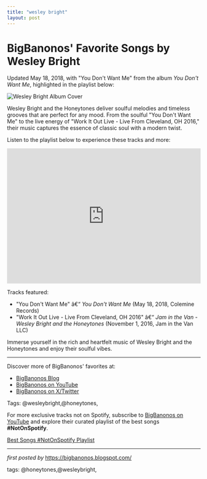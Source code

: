 ```yaml
---
title: "wesley bright"
layout: post
---
```

<div class="post-title"> <h1>BigBanonos' Favorite Songs by Wesley Bright</h1>
</div>
<p>Updated May 18, 2018, with "You Don't Want Me" from the album <i>You Don't Want Me</i>, highlighted in the playlist below:</p>
<div class="post-image"> <img src="https://et7i4ertafz.exactdn.com/wp-content/uploads/2022/07/WESLEY-BRIGHT-ARTIST-IMAGE.jpg?strip=all&lossy=1&ssl=1" alt="Wesley Bright Album Cover">
</div>
<p>Wesley Bright and the Honeytones deliver soulful melodies and timeless grooves that are perfect for any mood. From the soulful "You Don't Want Me" to the live energy of "Work It Out Live - Live From Cleveland, OH 2016," their music captures the essence of classic soul with a modern twist.</p>
<p>Listen to the playlist below to experience these tracks and more:</p>
<div class="spotify-embed"> <iframe src="https://open.spotify.com/embed/playlist/3Vivt2lVjxieCO5sYPLiwS?utm_source=generator" width="100%" height="352" frameBorder="0" allowfullscreen="" allow="autoplay; clipboard-write; encrypted-media; fullscreen; picture-in-picture" loading="lazy"></iframe>
</div>
<p>Tracks featured:</p>
<ul> <li>"You Don't Want Me" â€“ <i>You Don't Want Me</i> (May 18, 2018, Colemine Records)</li> <li>"Work It Out Live - Live From Cleveland, OH 2016" â€“ <i>Jam in the Van - Wesley Bright and the Honeytones</i> (November 1, 2016, Jam in the Van LLC)</li>
</ul>
<p>Immerse yourself in the rich and heartfelt music of Wesley Bright and the Honeytones and enjoy their soulful vibes.</p>
<hr>
<div class="post-footer"> <p>Discover more of BigBanonos' favorites at:</p> <ul> <li><a href="https://bigbanonos.blogspot.com/" target="_blank">BigBanonos Blog</a></li> <li><a href="https://www.youtube.com/@BigBanonos" target="_blank">BigBanonos on YouTube</a></li> <li><a href="https://x.com/bigbanonos" target="_blank">BigBanonos on X/Twitter</a></li> </ul>
</div>
<div class="post-tags"> Tags: @wesleybright,@honeytones,
</div>


<!--Subscribe and Playlist Links-->
<div>
    <p>For more exclusive tracks not on Spotify, subscribe to <a href="https://www.youtube.com/@BigBanonos" target="_blank">BigBanonos on YouTube</a> and explore their curated playlist of the best songs <strong>#NotOnSpotify</strong>.</p>
    <p><a href="https://www.youtube.com/playlist?list=PLtuNtuTatqI0kFahUCbtbfenC_ET5O_tr" target="_blank">Best Songs #NotOnSpotify Playlist<br /></a></p></div>

<hr />

<p><em>first posted by</em> <a href="https://bigbanonos.blogspot.com/" rel="noopener" target="_new">https://bigbanonos.blogspot.com/</a></p>

<p>tags: @honeytones,@wesleybright,</p>
